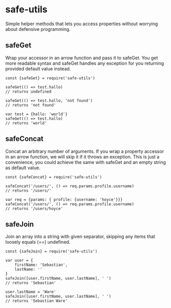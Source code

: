 # safe-utils

Simple helper methods that lets you access properties without worrying about defensive programming.

## safeGet ##
Wrap your accessor in an arrow function and pass it to safeGet. You get more readable syntax and
safeGet handles any exception for you returning provided default value instead.

```
const {safeGet} = require('safe-utils')

safeGet(() => test.hallo)
// returns undefined

safeGet(() => test.hallo, 'not found')
// returns 'not found'

var test = {hallo: 'world'}
safeGet(() => test.hallo)
// returns 'world'
```

## safeConcat ##
Concat an arbitrary number of arguments. If you wrap a property accessor in an arrow function, we
will skip it if it throws an exception. This is just a convenience, you could achieve the same with safeGet
and an empty string as default value.

```
const {safeConcat} = require('safe-utils')

safeConcat('/users/', () => req.params.profile.username)
// returns '/users/'

var req = {params: { profile: {username: 'hoyce'}}}
safeConcat('/users/', () => req.params.profile.username)
// returns '/users/hoyce'
```

## safeJoin ##
Join an array into a string with given separator, skipping any items that loosely equals (==) undefined.

```
const {safeJoin} = require('safe-utils')

var user = {
    firstName: 'Sebastian',
    lastName: ''
}
safeJoin([user.firstName, user.lastName], ' ')
// returns 'Sebastian'

user.lastName = 'Ware'
safeJoin([user.firstName, user.lastName], ' ')
// returns 'Sebastian Ware'
```
